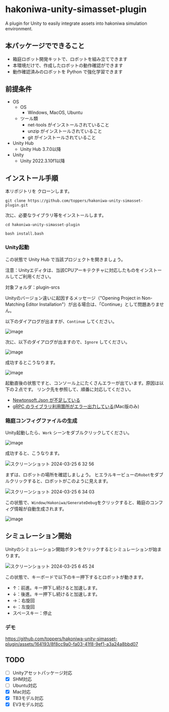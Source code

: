 # hakoniwa-unity-simasset-plugin
 A plugin for Unity to easily integrate assets into hakoniwa simulation environment.

## 本パッケージでできること

* 箱庭ロボット開発キットで、ロボットを組み立てできます
* 本環境だけで、作成したロボットの動作確認ができます
* 動作確認済みのロボットを Python で強化学習できます

## 前提条件

* OS
  * OS
    * Windows, MacOS, Ubuntu
  * ツール類
    * net-tools がインストールされていること
    * unzip がインストールされていること
    * git がインストールされていること
* Unity Hub
  * Unity Hub 3.7.0以降
* Unity
  * Unity 2022.3.10f1以降

## インストール手順

本リポジトリを クローンします。

```
git clone https://github.com/toppers/hakoniwa-unity-simasset-plugin.git
```

次に、必要なライブラリ等をインストールします。

```
cd hakoniwa-unity-simasset-plugin
```

```
bash install.bash
```

### Unity起動

この状態で Unity Hub で当該プロジェクトを開きましょう。

注意：Unityエディタは、当該CPUアーキテクチャに対応したものをインストールしてご利用ください。

対象フォルダ：plugin-srcs

Unityのバージョン違いに起因するメッセージ（"Opening Project in Non-Matching Editor Installation"）が出る場合は、「Continue」として問題ありません。

以下のダイアログが出ますが、`Continue` してください。

![image](https://github.com/toppers/hakoniwa-unity-drone-model/assets/164193/e1fbc477-4edc-4e39-ab15-ccd6f0707f33)


次に、以下のダイアログが出ますので、`Ignore` してください。

![image](https://github.com/toppers/hakoniwa-unity-drone-model/assets/164193/7c03ae41-f988-44cb-9ac1-2263507d254d)


成功するとこうなります。

![image](https://github.com/toppers/hakoniwa-unity-drone-model/assets/164193/50398cfa-f6fc-4eef-9679-5442bbd9de76)

起動直後の状態ですと、コンソール上にたくさんエラーが出ています。原因は以下の２点です。
リンク先を参照して、順番に対応してください。

* [Newtonsoft.Json が不足している](https://github.com/toppers/hakoniwa-document/tree/main/troubleshooting/unity#unity%E8%B5%B7%E5%8B%95%E6%99%82%E3%81%ABnewtonsoftjson%E3%81%8C%E3%81%AA%E3%81%84%E3%81%A8%E3%81%84%E3%81%86%E3%82%A8%E3%83%A9%E3%83%BC%E3%81%8C%E5%87%BA%E3%82%8B)
* [gRPC のライブラリ利用箇所がエラー出力している](https://github.com/toppers/hakoniwa-document/blob/main/troubleshooting/unity/README.md#grpc-%E3%81%AE%E3%83%A9%E3%82%A4%E3%83%96%E3%83%A9%E3%83%AA%E5%88%A9%E7%94%A8%E7%AE%87%E6%89%80%E3%81%8C%E3%82%A8%E3%83%A9%E3%83%BC%E5%87%BA%E5%8A%9B%E3%81%97%E3%81%A6%E3%81%84%E3%82%8B)(Mac版のみ)

### 箱庭コンフィグファイルの生成

Unity起動したら、`Work` シーンをダブルクリックしてください。

![image](https://user-images.githubusercontent.com/164193/236663723-e50cfc04-a6fb-4794-86c2-95adf65f7161.png)

成功すると、こうなります。

![スクリーンショット 2024-03-25 6 32 56](https://github.com/toppers/hakoniwa-unity-simasset-plugin/assets/164193/33d48ff1-2ef0-4fb9-bb13-305be01bc825)


まずは、ロボットの場所を確認しましょう。
ヒエラルキービューの`Robot`をダブルクリックすると、ロボットがこのように見えます。

![スクリーンショット 2024-03-25 6 34 03](https://github.com/toppers/hakoniwa-unity-simasset-plugin/assets/164193/1aacf013-7939-4879-9032-d593004cd497)

この状態で、`Window/Hakoniwa/GenerateDebug`をクリックすると、箱庭のコンフィグ情報が自動生成されます。

![image](https://user-images.githubusercontent.com/164193/236663809-ffd548ee-aa20-4324-a704-f2a1df7c5634.png)

## シミュレーション開始

Unityのシミュレーション開始ボタンをクリックするとシミュレーションが始まります。

![スクリーンショット 2024-03-25 6 45 24](https://github.com/toppers/hakoniwa-unity-simasset-plugin/assets/164193/7856e1e3-3267-49b9-8766-81081f1d7465)

この状態で、キーボードで以下のキー押下するとロボットが動きます。

* ↑：前進。キー押下し続けると加速します。
* ↓：後進。キー押下し続けると加速します。
* →：右旋回
* ←：左旋回
* スペースキー：停止

### デモ

https://github.com/toppers/hakoniwa-unity-simasset-plugin/assets/164193/8f8cc9a0-fa03-41f8-9ef1-a3a24a8bbd07



## TODO

- [ ] Unityアセットパッケージ対応
- [X] SHM対応
- [ ] Ubuntu対応
- [X] Mac対応
- [X] TB3モデル対応
- [X] EV3モデル対応
